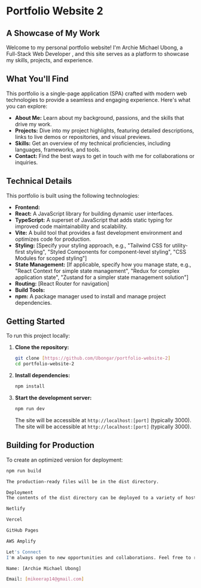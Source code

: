 # Portfolio Website 2

## A Showcase of My Work

Welcome to my personal portfolio website! I'm Archie Michael Ubong, a Full-Stack Web Developer , and this site serves as a platform to showcase my skills, projects, and experience.

## What You'll Find

This portfolio is a single-page application (SPA) crafted with modern web technologies to provide a seamless and engaging experience. Here's what you can explore:

* **About Me:** Learn about my background, passions, and the skills that drive my work.
* **Projects:** Dive into my project highlights, featuring detailed descriptions, links to live demos or repositories, and visual previews.
* **Skills:** Get an overview of my technical proficiencies, including languages, frameworks, and tools.
* **Contact:** Find the best ways to get in touch with me for collaborations or inquiries.

## Technical Details

This portfolio is built using the following technologies:

* **Frontend:**
* **React:** A JavaScript library for building dynamic user interfaces.
* **TypeScript:** A superset of JavaScript that adds static typing for improved code maintainability and scalability.
* **Vite:** A build tool that provides a fast development environment and optimizes code for production.
* **Styling:** [Specify your styling approach, e.g., "Tailwind CSS for utility-first styling", "Styled Components for component-level styling", "CSS Modules for scoped styling"]
* **State Management:** [If applicable, specify how you manage state, e.g., "React Context for simple state management", "Redux for complex application state", "Zustand for a simpler state management solution"]
* **Routing:** [React Router for navigation]
* **Build Tools:**
* **npm:** A package manager used to install and manage project dependencies.

## Getting Started

To run this project locally:

1. **Clone the repository:**

    ```bash
    git clone [https://github.com/Ubongar/portfolio-website-2]
    cd portfolio-website-2
    ```

2. **Install dependencies:**

    ```bash
    npm install
    ```

3. **Start the development server:**

    ```bash
    npm run dev
    ```

    The site will be accessible at `http://localhost:[port]` (typically 3000).
    The site will be accessible at `http://localhost:[port]` (typically 3000).

## Building for Production

To create an optimized version for deployment:

```bash
npm run build

The production-ready files will be in the dist directory.

Deployment
The contents of the dist directory can be deployed to a variety of hosting platforms, including:

Netlify

Vercel

GitHub Pages

AWS Amplify

Let's Connect
I'm always open to new opportunities and collaborations. Feel free to reach out!

Name: [Archie Michael Ubong]

Email: [mikeerap14@gmail.com]
